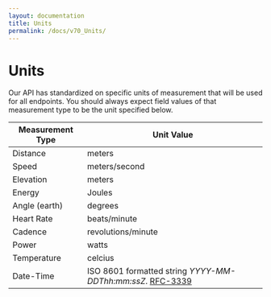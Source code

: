 ```yaml
---
layout: documentation
title: Units
permalink: /docs/v70_Units/
---
```


# Units

Our API has standardized on specific units of measurement that will be used for all endpoints. You should always expect field values of that measurement type to be the unit specified below.

| Measurement Type|Unit Value |
| ----------------|----------|
| Distance        |meters |
| Speed           |meters/second |
| Elevation       |meters |
| Energy          |Joules |
| Angle (earth)   |degrees |
| Heart Rate      |beats/minute |
| Cadence         |revolutions/minute |
| Power           |watts |
| Temperature     |celcius |
| Date-Time       |ISO 8601 formatted string *YYYY-MM-DDThh:mm:ssZ*. [RFC-3339] |


[RFC-3339]: http://tools.ietf.org/html/rfc3339

